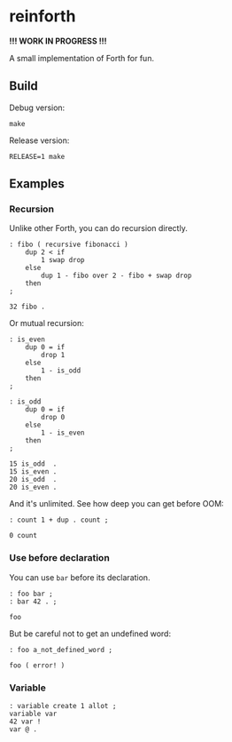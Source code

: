 # reinforth

**!!! WORK IN PROGRESS !!!**

A small implementation of Forth for fun.

## Build

Debug version:

```
make
```

Release version:

```
RELEASE=1 make
```

## Examples

### Recursion

Unlike other Forth, you can do recursion directly.

```
: fibo ( recursive fibonacci )
    dup 2 < if
        1 swap drop
    else
        dup 1 - fibo over 2 - fibo + swap drop
    then
;

32 fibo .
```
Or mutual recursion:

```
: is_even
    dup 0 = if
        drop 1
    else
        1 - is_odd
    then
;

: is_odd
    dup 0 = if
        drop 0
    else
        1 - is_even
    then
;

15 is_odd  .
15 is_even .
20 is_odd  .
20 is_even .
```

And it's unlimited. See how deep you can get before OOM:

```
: count 1 + dup . count ;

0 count
```

### Use before declaration

You can use `bar` before its declaration.

```
: foo bar ;
: bar 42 . ;

foo
```

But be careful not to get an undefined word:

```
: foo a_not_defined_word ;

foo ( error! )
```

### Variable

```
: variable create 1 allot ;
variable var
42 var !
var @ .
```
